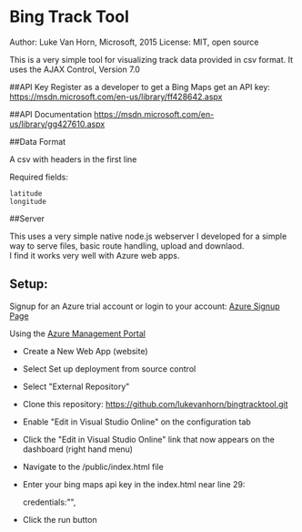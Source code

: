 Bing Track Tool
=======
Author: Luke Van Horn, Microsoft, 2015
License: MIT, open source

This is a very simple tool for visualizing track data provided in csv format.  It uses the AJAX Control, Version 7.0

##API Key
Register as a developer to get a Bing Maps get an API key: 
https://msdn.microsoft.com/en-us/library/ff428642.aspx

##API Documentation
https://msdn.microsoft.com/en-us/library/gg427610.aspx

##Data Format

A csv with headers in the first line

Required fields: 

	latitude
	longitude
	
##Server

This uses a very simple native node.js webserver I developed for a simple way to serve files, basic route handling, upload and downlaod.  
I find it works very well with Azure web apps.

## Setup:

Signup for an Azure trial account or login to your account: [Azure Signup Page](http://windowsazure.com)


Using the [Azure Management Portal](https://manage.windowsazure.com)

* Create a New Web App (website)
* Select Set up deployment from source control
* Select "External Repository"
* Clone this repository: https://github.com/lukevanhorn/bingtracktool.git
* Enable "Edit in Visual Studio Online" on the configuration tab
* Click the "Edit in Visual Studio Online" link that now appears on the dashboard (right hand menu)
* Navigate to the /public/index.html file
* Enter your bing maps api key in the index.html near line 29:

	credentials:"<insert your bing maps key>",
	
* Click the run button
